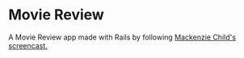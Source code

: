 # Movie Review

A Movie Review app made with Rails by following [Mackenzie Child's screencast.](https://mackenziechild.me/12-in-12/5/)